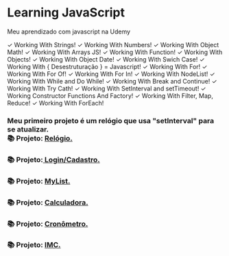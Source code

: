 # Learning JavaScript
 Meu aprendizado com javascript na Udemy

 ✓ Working With Strings!
 ✓ Working With Numbers!
 ✓ Working With Object Math!
 ✓ Working With Arrays JS!
 ✓ Working With Function!
 ✓ Working With Objects!
 ✓ Working With Object Date!
 ✓ Working With Swich Case!
 ✓ Working With { Desestruturação } = Javascript!
 ✓ Working With For!
 ✓ Working With For Of!
 ✓ Working With For In!
 ✓ Working With NodeList!
 ✓ Working With While and Do While!
 ✓ Working With Break and Continue!
 ✓ Working With Try Cath!
 ✓ Working With SetInterval and setTimeout!
 ✓ Working Constructor Functions And Factory!
 ✓ Working With Filter, Map, Reduce!
 ✓ Working With ForEach!
 
<h3>Meu primeiro projeto é um relógio que usa "setInterval" para se atualizar. <br> 📚 Projeto: <a href="https://sylu4n.github.io/JsUdemy/exercicios/Relogio/index.html">Relógio.</a></h3>

<h3>📚 Projeto:<a href="https://sylu4n.github.io/JsUdemy/exercicios/Login%20e%20Cadastro/" target="_blank"> Login/Cadastro.</a></h3>

<h3>📚 Projeto: <a href="https://sylu4n.github.io/JsUdemy/exercicios/Lista/index.html">MyList.</a></h3>

<h3>📚 Projeto: <a href="https://sylu4n.github.io/JsUdemy/exercicios/Calculadora/index.html">Calculadora.</a></h3>

<h3>📚 Projeto: <a href="https://sylu4n.github.io/JsUdemy/exercicios/Cronometro/index.html">Cronômetro.</a></h3>


<h3>📚 Projeto: <a href="https://sylu4n.github.io/JsUdemy/exercicios/IMC/index.html">IMC.</a></h3>

